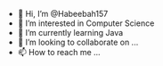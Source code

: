 - 👋 Hi, I’m @Habeebah157
- 👀 I’m interested in Computer Science
- 🌱 I’m currently learning Java
- 💞️ I’m looking to collaborate on ...
- 📫 How to reach me ...

<!---
Habeebah157/Habeebah157 is a ✨ special ✨ repository because its `README.md` (this file) appears on your GitHub profile.
You can click the Preview link to take a look at your changes.
--->
